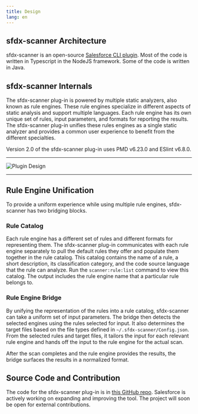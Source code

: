 ```yaml
---
title: Design
lang: en
---
```


## sfdx-scanner Architecture

sfdx-scanner is an open-source [Salesforce CLI plugin](https://developer.salesforce.com/docs/atlas.en-us.sfdx_cli_plugins.meta/sfdx_cli_plugins/cli_plugins_architecture.htm). Most of the code is written in Typescript in the NodeJS framework. Some of the code is written in Java.

## sfdx-scanner Internals

The sfdx-scanner plug-in is powered by multiple static analyzers, also known as rule engines. These rule engines specialize in different aspects of static analysis and support multiple languages. Each rule engine has its own unique set of rules, input parameters, and formats for reporting the results. The sfdx-scanner plug-in unifies these rules engines as a single static analyzer and provides a common user experience to benefit from the different specialties.

Version 2.0 of the sfdx-scanner plug-in uses PMD v6.23.0 and ESlint v6.8.0.

-------

![Plugin Design](./assets/images/ScannerPlugin.jpeg)

-------

## Rule Engine Unification

To provide a uniform experience while using multiple rule engines, sfdx-scanner has two bridging blocks.

### Rule Catalog

Each rule engine has a different set of rules and different formats for representing them. The sfdx-scanner plug-in communicates with each rule engine separately to pull the default rules they offer and populate them together in the rule catalog. This catalog contains the name of a rule, a short description, its classification category, and the code source language that the rule can analyze. Run the ```scanner:rule:list``` command to view this catalog. The output includes the rule engine name that a particular rule belongs to.

### Rule Engine Bridge

By unifying the representation of the rules into a rule catalog, sfdx-scanner can take a uniform set of input parameters. The bridge then detects the selected engines using the rules selected for input. It also determines the target files based on the file types defined in ```~/.sfdx-scanner/Config.json```. From the selected rules and target files, it tailors the input for each relevant rule engine and hands off the input to the rule engine for the actual scan.

After the scan completes and the rule engine provides the results, the bridge surfaces the results in a normalized format.

## Source Code and Contribution

The code for the sfdx-scanner plug-in is in [this GitHub repo](https://github.com/forcedotcom/sfdx-scanner). Salesforce is actively working on expanding and improving the tool. The project will soon be open for external contributions.



